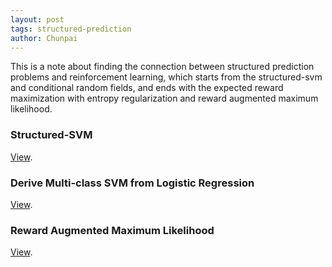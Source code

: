 ```yaml
---
layout: post
tags: structured-prediction
author: Chunpai
---
```


This is a note about finding the connection between structured prediction problems and reinforcement learning, which starts from the structured-svm and conditional random fields, and ends with the expected reward maximization with entropy regularization and reward augmented maximum likelihood.  



### Structured-SVM

[View](/assets/note/structured-svm.pdf).

### Derive Multi-class SVM from Logistic Regression

[View](/assets/note/derive-multi-class.pdf).

### Reward Augmented Maximum Likelihood

[View](/assets/note/Reward_Augmented_Maximum_Likelihood_for_Neural_Structured_Prediction.pdf).







